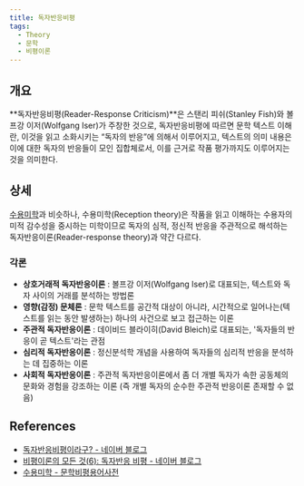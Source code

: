 ```yaml
---
title: 독자반응비평
tags:
  - Theory
  - 문학
  - 비평이론
---
```


## 개요
**독자반응비평(Reader-Response Criticism)**은 스탠리 피쉬(Stanley Fish)와 볼프강 이저(Wolfgang Iser)가 주창한 것으로, 독자반응비평에 따르면 문학 텍스트 이해란, 이것을 읽고 소화시키는 “독자의 반응”에 의해서 이루어지고, 텍스트의 의미 내용은 이에 대한 독자의 반응들이 모인 집합체로서, 이를 근거로 작품 평가까지도 이루어지는 것을 의미한다.

## 상세
[수용미학](https://wiki.haein.info/theory_reception_theory/)과 비슷하나, 수용미학(Reception theory)은 작품을 읽고 이해하는 수용자의 미적 감수성을 중시하는 미학이므로 독자의 심적, 정신적 반응을 주관적으로 해석하는 독자반응이론(Reader-response theory)과 약간 다르다.

### 각론
- **상호거래적 독자반응이론** : 볼프강 이저(Wolfgang Iser)로 대표되는, 텍스트와 독자 사이의 거래를 분석하는 방법론
- **영향(감정) 문체론** : 문학 텍스트를 공간적 대상이 아니라, 시간적으로 일어나는(텍스트를 읽는 동안 발생하는) 하나의 사건으로 보고 접근하는 이론
- **주관적 독자반응이론** : 데이비드 블라이히(David Bleich)로 대표되는, '독자들의 반응이 곧 텍스트'라는 관점
- **심리적 독자반응이론** : 정신분석학 개념을 사용하여 독자들의 심리적 반응을 분석하는 데 집중하는 이론
- **사회적 독자반응이론** : 주관적 독자반응이론에서 좀 더 개별 독자가 속한 공동체의 문화와 경험을 강조하는 이론 (즉 개별 독자의 순수한 주관적 반응이론 존재할 수 없음)

## References
- [독자반응비평이라구? - 네이버 블로그](https://m.blog.naver.com/jlph55/19626824)
- [비평이론의 모든 것(6): 독자반응 비평 - 네이버 블로그](https://m.blog.naver.com/grrrr_r/100206063226)
- [수용미학 - 문학비평용어사전](https://terms.naver.com/entry.naver?docId=1530354&cid=60657&categoryId=60657)